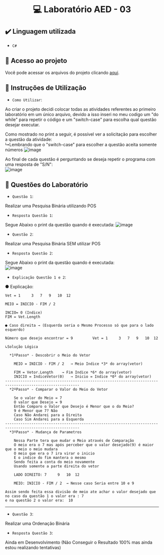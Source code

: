 <h1 align="center"> 💻 Laboratório AED - 03 </h1>

## ✔️ Linguagem utilizada
- ``C#``

## 📁 Acesso ao projeto
Você pode acessar os arquivos do projeto clicando [aqui](https://github.com/AED-PCO/lab-aed-pco-2022-2-PedroHCunhaV).

## 📝 Instruções de Utilização

- `Como Utilizar`:

Ao criar o projeto decidi colocar todas as atividades referentes ao primeiro laboratório em um único arquivo, devido a isso inseri no meu codigo um "do while" para repetir o código e um "switch-case" para escolha qual questão desejar executar.

Como mostrado no print a seguir, é possível ver a solicitação para escolher a questão da atividade: <br>
  ↳Lembrando que o "switch-case" para escolher a questão aceita somente números
![image](https://user-images.githubusercontent.com/101759330/195963146-f8ef0c1d-7cd9-4c5e-b74b-b61af413d00a.png)

Ao final de cada questão é perguntando se deseja repetir o programa com uma resposta de "S/N":<br>
![image](https://user-images.githubusercontent.com/101759330/187083140-d5ada98b-869f-48fd-b3b2-87fa281aaa90.png)

## 🔨 Questões do Laboratório
- `Questão 1`:

Realizar uma Pesquisa Binária utilizando POS

- `Resposta Questão 1`:

Segue Abaixo o print da questão quando é executada:
![image](https://user-images.githubusercontent.com/101759330/195963040-c4016fcf-76ed-4c9d-b612-c441149a23ae.png)

- `Questão 2`:

Realizar uma Pesquisa Binária SEM utilizar POS

- `Resposta Questão 2`:

Segue Abaixo o print da questão quando é executada:<br>
![image](https://user-images.githubusercontent.com/101759330/195963104-e94ff868-cdc6-4584-8f2d-6e3ed97063b6.png)


- `Explicação Questão 1 e 2`:

● Explicação:

	Vet = 1		3	7	9	10	12

	MEIO = INICIO - FIM / 2

	INCIO= 0 (Indice)
	FIM = Vet.Length	
	
	● Caso direita → (Esquerda seria o Mesmo Processo só que para o lado esquerdo)

	Número que desejo encontrar = 9			Vet = 1		3	7	9	10	12

	↳Solução Lógica

	  *1ºPasso* - Descobrir o Meio do Vetor
	   
		MEIO = INICIO - FIM / 2   → Meio Indice *3* do array(vetor)
		
		FIM = Vetor.Length 	  → Fim Indice *6* do array(vetor)
		INICIO = IndiceVetor(0)   → Inicio = Indice *0* do array(vetor)
	--------------------------------------------------------------------------------------------------------
	  *2ºPasso* - Comparar o Valor do Meio do Vetor

		Se o valor do Meio = 7
		O valor que Desejo = 9
		Então Comparo o Valor que Desejo é Menor que o do Meio?
		9 é Menor que 7? Não
		Caso Não Andarei para a Direita
		Caso Sim Andarei para a Esquerda
	--------------------------------------------------------------------------------------------------------
	  *3ºPasso* - Mudança de Parametros

		Nessa Parte tera que mudar o Meio através de Comparação
		O meio era o 7 mas após perceber que o valor desejado(9) é maior que o meio o meio mudara
		O meio que era o 7 ira virar o inicio
		E o indice do fim mantera o mesmo 
		Sendo feita a conta do meio novamente
		Usando somente a parte direita do vetor

		LADO DIREITO: 7		9	10	12
		
		MEIO: INICIO - FIM / 2  → Nesse caso Seria entre 10 e 9
													
    Assim sendo feita essa divisão de meio ate achar o valor desejado que no caso da questão 1 o valor era : 7 
    e na questão 2 o valor era:  10

----------------------------------------------------------------------------------------------------------------------------------------------------------------------

- `Questão 3`:

Realizar uma Ordenação Binária

- `Resposta Questão 3`:

Ainda em Desenvolvimento (Não Conseguir o Resultado 100% mas ainda estou realizando tentativas)
